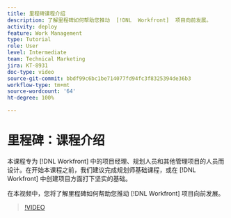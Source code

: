 ```yaml
---
title: 里程碑课程介绍
description: 了解里程碑如何帮助您推动  [!DNL  Workfront]  项目向前发展。
activity: deploy
feature: Work Management
type: Tutorial
role: User
level: Intermediate
team: Technical Marketing
jira: KT-8931
doc-type: video
source-git-commit: bbdf99c6bc1be714077fd94fc3f8325394de36b3
workflow-type: tm+mt
source-wordcount: '64'
ht-degree: 100%

---
```


# 里程碑：课程介绍

本课程专为 [!DNL Workfront] 中的项目经理、规划人员和其他管理项目的人员而设计。在开始本课程之前，我们建议完成规划师基础课程，或在 [!DNL Workfront] 中创建项目方面打下坚实的基础。

在本视频中，您将了解里程碑如何帮助您推动 [!DNL  Workfront] 项目向前发展。

>[!VIDEO](https://video.tv.adobe.com/v/335203/?quality=12&learn=on&enablevpops=1)
